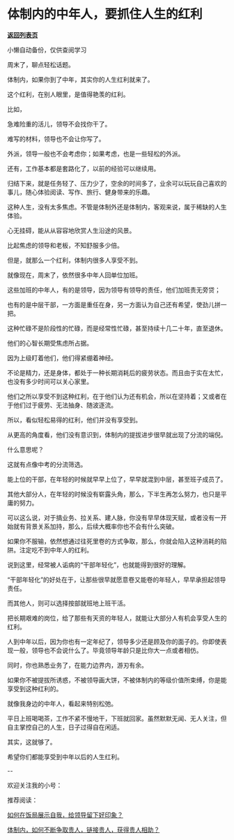 # 体制内的中年人，要抓住人生的红利

[**返回列表页**](/gzh/费曼的小茶馆)

小懒自动备份，仅供查阅学习

周末了，聊点轻松话题。

体制内，如果你到了中年，其实你的人生红利就来了。

这个红利，在别人眼里，是值得艳羡的红利。

比如，

急难险重的活儿，领导不会找你干了。

难写的材料，领导也不会让你写了。

外派，领导一般也不会考虑你；如果考虑，也是一些轻松的外派。

还有，工作基本都是套路化了，以前的经验可以继续用。

归结下来，就是任务轻了、压力少了，空余的时间多了，业余可以玩玩自己喜欢的事儿，随心体验阅读、写作、旅行、健身带来的乐趣。

这种人生，没有太多焦虑。不管是体制外还是体制内，客观来说，属于稀缺的人生体验。

心无挂碍，能从从容容地欣赏人生沿途的风景。

比起焦虑的领导和老板，不知舒服多少倍。

但是，就那么一个红利，体制内很多人享受不到。

就像现在，周末了，依然很多中年人回单位加班。

这些加班的中年人，有的是领导，因为领导有领导的责任，他们加班责无旁贷；

也有的是中层干部，一方面是重任在身，另一方面认为自己还有希望，使劲儿拼一把。

这种忙碌不是阶段性的忙碌，而是经常性忙碌，甚至持续十几二十年，直至退休。

他们的心智长期受焦虑所占据。

因为上级盯着他们，他们得紧绷着神经。

不论是精力，还是身体，都处于一种长期消耗后的疲劳状态。而且由于实在太忙，也没有多少时间可以关心家里。

他们之所以享受不到这种红利，在于他们认为还有机会，所以在坚持着；又或者在于他们过于疲劳、无法抽身、随波逐流。

所以，看似轻松易得的红利，他们并没有享受到。

从更高的角度看，他们没有意识到，体制内的提拔进步很早就出现了分流的端倪。

什么意思呢？

这就有点像中考的分流筛选。

能上位的干部，在年轻的时候就早早上位了，早早就混到中层，甚至班子成员了。

其他大部分人，在年轻的时候没有崭露头角，那么，下半生再怎么努力，也只是平庸的努力。

可以这么说，对于搞业务、拉关系、建人脉，你没有早早体现天赋，或者没有一开始就有背景关系加持，那么，后续大概率你也不会有什么突破。

如果你不服输，依然想通过往死里卷的方式争取，那么，你就会陷入这种消耗的陷阱。注定吃不到中年人的红利。

说到这里，经常被人诟病的“干部年轻化”，也就能得到很好的理解。

“干部年轻化”的好处在于，让那些很早就愿意卷又能卷的年轻人，早早承担起领导责任。

而其他人，则可以选择按部就班地上班干活。

把长期艰难的岗位，给了那些有天资的年轻人，就能让大部分人有机会享受人生的红利。

人到中年以后，因为你也有一定年纪了，领导多少还是顾及你的面子的。你即使表现一般，领导也不会说什么了。毕竟领导年龄只是比你大一点或者相仿。

同时，你也熟悉业务了，在能力边界内，游刃有余。

如果你不被提拔所诱惑，不被领导画大饼，不被体制内的等级价值所束缚，你是能享受到这种红利的。

就像我身边的中年人，看起来特别松弛。

平日上班喝喝茶，工作不紧不慢地干，下班就回家。虽然默默无闻、无人关注，但自主掌控自己的人生，日子过得自在闲适。

其实，这就够了。

希望你们都能享受到中年以后的人生红利。  

\--  

欢迎关注我的小号：  

推荐阅读：

[如何在饭局展示自我，给领导留下好印象？](http://mp.weixin.qq.com/s?__biz=MzkzMDM0NzA3Mw==&mid=2247488941&idx=2&sn=8643f88bdd0949d8e35f806d6b2ff571&chksm=c27af483f50d7d951a9f760029f6492009e64b87a3b18e9dbc8ca5eedf520c4f9ceeacf79789&scene=21#wechat_redirect)  

[体制内，如何不断争取贵人，链接贵人，获得贵人相助？](http://mp.weixin.qq.com/s?__biz=MzkzMDM0NzA3Mw==&mid=2247488840&idx=2&sn=6249cd27b3222eb4759c686fc9f67195&chksm=c27af466f50d7d701653c07b078e924521f6e7a262516fba442174ceacece823e0f567df14c2&scene=21#wechat_redirect)  

